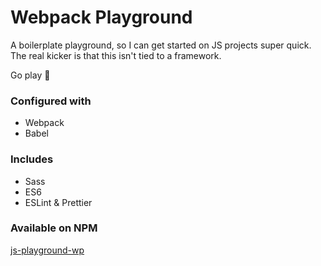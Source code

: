 # Webpack Playground

A boilerplate playground, so I can get started on JS projects super quick. The real kicker is that this isn't tied to a framework. 

Go play :raised_hands:

### Configured with

- Webpack
- Babel

### Includes

- Sass
- ES6
- ESLint & Prettier

### Available on NPM
[js-playground-wp](https://www.npmjs.com/package/js-playground-wp)
